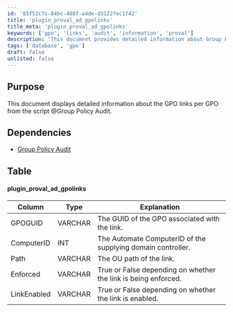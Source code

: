 ```yaml
---
id: '85f52c7c-84bc-488f-a4de-d3122fec1f42'
title: 'plugin_proval_ad_gpolinks'
title_meta: 'plugin_proval_ad_gpolinks'
keywords: ['gpo', 'links', 'audit', 'information', 'proval']
description: 'This document provides detailed information about Group Policy Object (GPO) links as retrieved from the Group Policy Audit script. It outlines the dependencies, table structure, and the meaning of each column in the data output.'
tags: ['database', 'gpo']
draft: false
unlisted: false
---
```


## Purpose

This document displays detailed information about the GPO links per GPO from the script @Group Policy Audit.

## Dependencies

- [Group Policy Audit](../scripts/group-policy-audit.md)

## Table

#### plugin_proval_ad_gpolinks

| Column       | Type    | Explanation                                                        |
|--------------|---------|--------------------------------------------------------------------|
| GPOGUID      | VARCHAR | The GUID of the GPO associated with the link.                     |
| ComputerID   | INT     | The Automate ComputerID of the supplying domain controller.       |
| Path         | VARCHAR | The OU path of the link.                                          |
| Enforced      | VARCHAR | True or False depending on whether the link is being enforced.   |
| LinkEnabled   | VARCHAR | True or False depending on whether the link is enabled.          |




